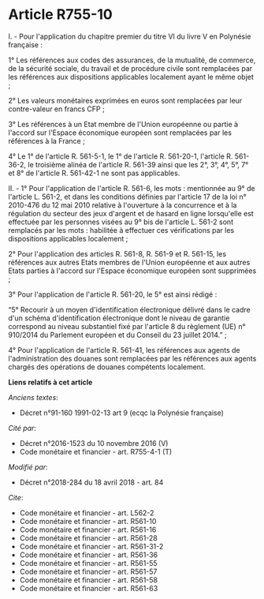 # Article R755-10

I. - Pour l'application du chapitre premier du titre VI du livre V en Polynésie française :

1° Les références aux codes des assurances, de la mutualité, de commerce, de la sécurité sociale, du travail et de procédure
civile sont remplacées par les références aux dispositions applicables localement ayant le même objet ;

2° Les valeurs monétaires exprimées en euros sont remplacées par leur contre-valeur en francs CFP ;

3° Les références à un Etat membre de l'Union européenne ou partie à l'accord sur l'Espace économique européen sont
remplacées par les références à la France ;

4° Le 1° de l'article R. 561-5-1, le 1° de l'article R. 561-20-1, l'article R. 561-36-2, le troisième alinéa de l'article R.
561-39 ainsi que les 2°, 3°, 4°, 5°, 7° et 8° de l'article R. 561-42-1 ne sont pas applicables.

II. - 1° Pour l'application de l'article R. 561-6, les mots : mentionnée au 9° de l'article L. 561-2, et dans les conditions
définies par l'article 17 de la loi n° 2010-476 du 12 mai 2010 relative à l'ouverture à la concurrence et à la régulation du
secteur des jeux d'argent et de hasard en ligne lorsqu'elle est effectuée par les personnes visées au 9° bis de l'article L.
561-2 sont remplacés par les mots : habilitée à effectuer ces vérifications par les dispositions applicables localement ;

2° Pour l'application des articles R. 561-8, R. 561-9 et R. 561-15, les références aux autres Etats membres de l'Union
européenne et aux autres Etats parties à l'accord sur l'Espace économique européen sont supprimées ;

3° Pour l'application de l'article R. 561-20, le 5° est ainsi rédigé :

“5° Recourir à un moyen d'identification électronique délivré dans le cadre d'un schéma d'identification électronique dont le
niveau de garantie correspond au niveau substantiel fixé par l'article 8 du règlement (UE) n° 910/2014 du Parlement européen
et du Conseil du 23 juillet 2014.” ;

4° Pour l'application de l'article R. 561-41, les références aux agents de l'administration des douanes sont remplacées par
les références aux agents chargés des opérations de douanes compétents localement.

**Liens relatifs à cet article**

_Anciens textes_:

  - Décret n°91-160 1991-02-13 art 9 (ecqc la Polynésie française)

_Cité par_:

  - Décret n°2016-1523 du 10 novembre 2016 (V)
  - Code monétaire et financier - art. R755-4-1 (T)

_Modifié par_:

  - Décret n°2018-284 du 18 avril 2018 - art. 84

_Cite_:

  - Code monétaire et financier - art. L562-2
  - Code monétaire et financier - art. R561-10
  - Code monétaire et financier - art. R561-16
  - Code monétaire et financier - art. R561-28
  - Code monétaire et financier - art. R561-31-2
  - Code monétaire et financier - art. R561-36
  - Code monétaire et financier - art. R561-55
  - Code monétaire et financier - art. R561-57
  - Code monétaire et financier - art. R561-58
  - Code monétaire et financier - art. R561-63
